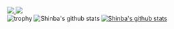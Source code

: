 
<a href="https://www.instagram.com/shin.b_a/" target="_blank"><img src="https://img.shields.io/badge/instagram-DD2A7B?style=flat-square&logo=[instagram]&logoColor=white"/>
</a>
<a href="https://www.facebook.com/wogur6767/" target="_blank"><img src="https://img.shields.io/badge/facebook-3b5998?style=flat-square&logo=[facebook]&logoColor=white"/></a>
<br/>
![trophy](https://github-profile-trophy.vercel.app/?username=Shin-723)
![Shinba's github stats](https://github-readme-stats.vercel.app/api?username=Shin-723&show_icons=true)
[![Shinba's github stats](https://github-readme-stats.vercel.app/api/top-langs/?username=Shin-723&show_icons=true&hide_border=true&title_color=004386&icon_color=004386&layout=compact)](https://github.com/Shin-723)
